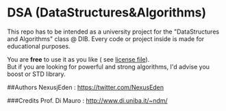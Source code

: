 **DSA (DataStructures&Algorithms)**
===
This repo has to be intended as a university project for the "DataStructures and Algorithms" class @ DIB. Every code or project inside is made for educational purposes.

You are **free** to use it as you like ( see [license file](LICENSE)).</br>
But if you are looking for powerful and strong algorithms, I'd advise you boost or STD library.

##Authors
NexusjEden : https://twitter.com/NexusEden

###Credits
Prof. Di Mauro : http://www.di.uniba.it/~ndm/








